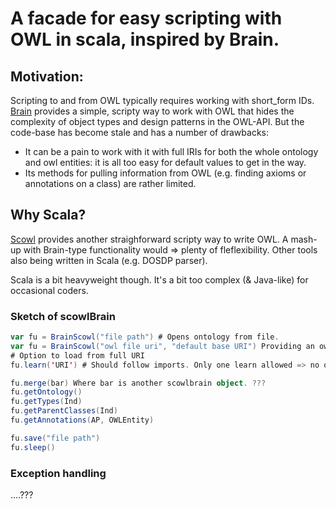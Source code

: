 # A facade for easy scripting with OWL in scala, inspired by Brain.

## Motivation:

Scripting to and from OWL typically requires working with short_form IDs.  [Brain](https://github.com/loopasam/Brain/wiki) provides a simple, scripty way to work with OWL that hides the complexity of object types and design patterns in the OWL-API.  But the code-base has become stale and has a number of drawbacks:

* It can be a pain to work with it with full IRIs for both the whole ontology and owl entities: it is all too easy for default values  to get in the way.
* Its methods for pulling information from OWL (e.g. finding axioms or annotations on a class) are rather limited.

## Why Scala?

[Scowl](https://github.com/phenoscape/scowl) provides another straighforward scripty way to write OWL. A mash-up with Brain-type functionality would => plenty of fleflexibility.  Other tools also being written in Scala (e.g. DOSDP parser).

Scala is a bit heavyweight though.  It's a bit too complex (& Java-like) for occasional coders.

### Sketch of scowlBrain

```scala
var fu = BrainScowl("file path") # Opens ontology from file.
var fu = BrainScowl("owl file uri", "default base URI") Providing an owl file URI initilises ontology.
# Option to load from full URI
fu.learn('URI') # Should follow imports. Only one learn allowed => no opaque mashing together.  Following imports means need a concept of ownership for OWL entities and axioms.  Edits should be only to directly loaded ontology.

fu.merge(bar) Where bar is another scowlbrain object. ???
fu.getOntology()
fu.getTypes(Ind)
fu.getParentClasses(Ind)
fu.getAnnotations(AP, OWLEntity)

fu.save("file path")
fu.sleep()
```


### Exception handling

....???







